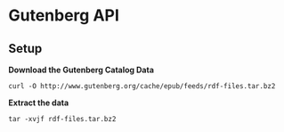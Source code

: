 # Gutenberg API

## Setup

**Download the Gutenberg Catalog Data**

`curl -O http://www.gutenberg.org/cache/epub/feeds/rdf-files.tar.bz2`

**Extract the data**

`tar -xvjf rdf-files.tar.bz2`
